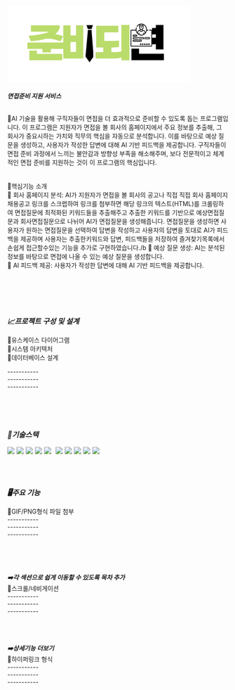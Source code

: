 ![이미지 설명](front/src/assets/image.png)<br>
<br>
***면접준비 지원 서비스***






<br> 📌AI 기술을 활용해 구직자들이 면접을 더 효과적으로 준비할 수 있도록 돕는 프로그램입니다. 이 프로그램은 지원자가 면접을 볼 회사의 홈페이지에서 주요 정보를 추출해, 그 회사가 중요시하는 가치와 직무의 핵심을 자동으로 분석합니다. 이를 바탕으로 예상 질문을 생성하고, 사용자가 작성한 답변에 대해 AI 기반 피드백을 제공합니다. 구직자들이 면접 준비 과정에서 느끼는 불안감과 방향성 부족을 해소해주며, 보다 전문적이고 체계적인 면접 준비를 지원하는 것이 이 프로그램의 핵심입니다.<br>
<br>
<br>
📌핵심기능 소개<br>
🔸 회사 홈페이지 분석: AI가 지원자가 면접을 볼 회사의 공고나 직접 직접 회사 홈페이지 채용공고 링크를 스크랩하여 링크를 첨부하면 해당 링크의 텍스트(HTML)를 크롤링하여 면접질문에 최적화된 키워드들을 추출해주고 추출한 키워드를 기반으로 예상면접질문과 회사면접질문으로 나뉘어 AI가 면접질문을 생성해줍니다. 면접질문을 생성하면 사용자가 원하는 면접질문을 선택하여 답변을 작성하고 사용자의 답변을 토대로 AI가 피드백을 제공하며 사용자는 추출한키워드와 답변, 피드백들을 저장하여 즐겨찾기목록에서 손쉽게 접근할수있는 기능을 추가로 구현하였습니다./b
🔸 예상 질문 생성: AI는 분석된 정보를 바탕으로 면접에 나올 수 있는 예상 질문을 생성합니다.  
🔸 AI 피드백 제공: 사용자가 작성한 답변에 대해 AI 기반 피드백을 제공합니다.


<br>
<br>
<br>
<br>

***<h3>📈프로젝트 구성 및 설계</h3>***
🧩유스케이스 다이어그램<br>
🧩시스템 아키텍처<br>
🧩데이터베이스 설계<br>

-----------<br>
-----------<br>
-----------<br>

<br>
<br>
<br>

***<h3>🔧기술스택</h3>***
<div style="display: flex; gap: 5px;">
  <img src="https://img.shields.io/badge/java-007396?style=for-the-badge&logo=OpenJDK&logoColor=white"> 
<img src="https://img.shields.io/badge/Javascript-F7DF1E?style=for-the-badge&logo=javascript&logoColor=FFF"/> 
<img src="https://img.shields.io/badge/HTML5-E34F26?style=for-the-badge&logo=html5&logoColor=FFF"/>
<img src="https://img.shields.io/badge/CSS3-1572B6?style=for-the-badge&logo=css3&logoColor=FFF"/> 
<img src="https://img.shields.io/badge/css-1572B6?style=for-the-badge&logo=css3&logoColor=white"><br>

<img src="https://img.shields.io/badge/GitHub-EAEAEA?style=for-the-badge&logo=github&logoColor=000"/>
<img src="https://img.shields.io/badge/mysql-4479A1?style=for-the-badge&logo=mysql&logoColor=white">
<img src="https://img.shields.io/badge/vue.js-4FC08D?style=for-the-badge&logo=vue.js&logoColor=white">
<img src="https://img.shields.io/badge/node.js-339933?style=for-the-badge&logo=Node.js&logoColor=white">
<img src="https://img.shields.io/badge/express-000000?style=for-the-badge&logo=express&logoColor=white">

</div>
<br>
<br>
<br>

***<h3>🖥️주요 기능</h3>***
🧩GIF/PNG형식 파일 첨부<br>
-----------<br>
-----------<br>
-----------<br>

<br>
<br>
<br>

***➡️각 섹션으로 쉽게 이동할 수 있도록 목차 추가***<br>
🧩스크롤/네비게이션<br>
-----------<br>
-----------<br>
-----------<br>
<br>
<br>
<br>

***➡️상세기능 더보기***<br>
🧩하이퍼링크 형식<br>
-----------<br>
-----------<br>
-----------<br>
